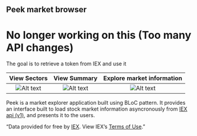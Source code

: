 ## Peek market browser

<!--# The IEX API has been paywalled and can only be accessed through an account thus the free API Won't work anymore -->

# No longer working on this (Too many API changes)

The goal is to retrieve a token from IEX and use it

|             View Sectors             |              View Summary              |          Explore market information          |
| :----------------------------------: | :------------------------------------: | :------------------------------------------: |
| ![Alt text](list.gif 'View Sectors') | ![Alt text](search.gif 'View Sectors') | ![Alt text](select_stock.gif 'View Sectors') |

Peek is a market explorer application built using BLoC pattern. It provides an interface built to load stock market information asyncronously
from [IEX api (v1)](https://iextrading.com/developer/), and presents it to the users.

“Data provided for free by [IEX](https://iextrading.com/developer/). View IEX’s [Terms of Use](https://iextrading.com/api-exhibit-a/).”
